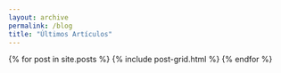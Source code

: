 ```yaml
---
layout: archive
permalink: /blog
title: "Últimos Artículos"
---
```


<div class="tiles">
{% for post in site.posts %}
  {% include post-grid.html %}
{% endfor %}
</div><!-- /.tiles -->
